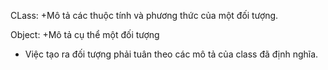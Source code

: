 CLass:
+Mô tả các thuộc tính và phương thức của một đối tượng.

Object:
+Mô tả cụ thể một đối tượng 
+ Việc tạo ra đối tượng phải tuân theo các mô tả của class đã định nghĩa.